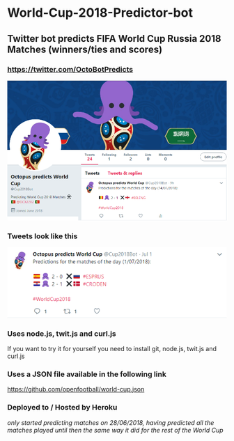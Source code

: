 # World-Cup-2018-Predictor-bot

## Twitter bot predicts FIFA World Cup Russia 2018 Matches (winners/ties and scores)

### https://twitter.com/OctoBotPredicts

![alt text](https://github.com/dcx2202/World-Cup-2018-Predictor-bot/blob/master/images/twitter.png)


### Tweets look like this

![alt text](https://github.com/dcx2202/World-Cup-2018-Predictor-bot/blob/master/images/tweet.png)


### Uses node.js, twit.js and curl.js

If you want to try it for yourself you need to install git, node.js, twit.js and curl.js

### Uses a JSON file available in the following link

https://github.com/openfootball/world-cup.json


### Deployed to / Hosted by Heroku

*only started predicting matches on 28/06/2018, having predicted all the matches played until then the same way it did for the rest of the World Cup*
